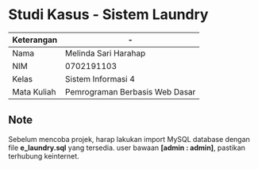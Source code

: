 # Studi Kasus - Sistem Laundry

| Keterangan  | -                         |
| ----------- | ------------------------- |
| Nama        | Melinda Sari Harahap      |
| NIM         | 0702191103                |
| Kelas       | Sistem Informasi 4        |
| Mata Kuliah | Pemrograman Berbasis Web Dasar|

## Note

Sebelum mencoba projek, harap lakukan import MySQL database dengan file **e_laundry.sql** yang tersedia. user bawaan **[admin : admin]**, pastikan terhubung keinternet.
